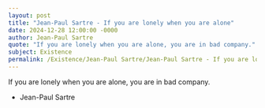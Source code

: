 ```yaml
---
layout: post
title: "Jean-Paul Sartre - If you are lonely when you are alone"
date: 2024-12-28 12:00:00 -0000
author: Jean-Paul Sartre
quote: "If you are lonely when you are alone, you are in bad company."
subject: Existence
permalink: /Existence/Jean-Paul Sartre/Jean-Paul Sartre - If you are lonely when you are alone
---
```


If you are lonely when you are alone, you are in bad company.

- Jean-Paul Sartre
